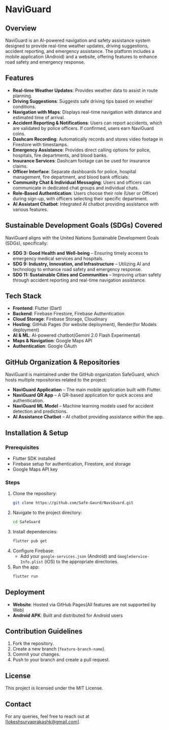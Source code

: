# NaviGuard

## Overview
NaviGuard is an AI-powered navigation and safety assistance system designed to provide real-time weather updates, driving suggestions, accident reporting, and emergency assistance. The platform includes a mobile application (Android) and a website, offering features to enhance road safety and emergency response.

## Features
- **Real-time Weather Updates**: Provides weather data to assist in route planning.
- **Driving Suggestions**: Suggests safe driving tips based on weather conditions.
- **Navigation with Maps**: Displays real-time navigation with distance and estimated time of arrival.
- **Accident Reporting & Notifications**: Users can report accidents, which are validated by police officers. If confirmed, users earn NaviGuard coins.
- **Dashcam Recording**: Automatically records and stores video footage in Firestore with timestamps.
- **Emergency Assistance**: Provides direct calling options for police, hospitals, fire departments, and blood banks.
- **Insurance Services**: Dashcam footage can be used for insurance claims.
- **Officer Interface**: Separate dashboards for police, hospital management, fire department, and blood bank officials.
- **Community Chat & Individual Messaging**: Users and officers can communicate in dedicated chat groups and individual chats.
- **Role-Based Authentication**: Users choose their role (User or Officer) during sign-up, with officers selecting their specific department.
- **AI Assistant Chatbot**: Integrated AI chatbot providing assistance with various features.

## Sustainable Development Goals (SDGs) Covered
NaviGuard aligns with the United Nations Sustainable Development Goals (SDGs), specifically:
- **SDG 3: Good Health and Well-being** – Ensuring timely access to emergency medical services and hospitals.
- **SDG 9: Industry, Innovation, and Infrastructure** – Utilizing AI and technology to enhance road safety and emergency response.
- **SDG 11: Sustainable Cities and Communities** – Improving urban safety through accident reporting and real-time navigation assistance.

## Tech Stack
- **Frontend**: Flutter (Dart)
- **Backend**: Firebase Firestore, Firebase Authentication
- **Cloud Storage**: Firebase Storage, Cloudinary
- **Hosting**: GitHub Pages (for website deployment), Render(for Models deployment)
- **AI & ML**: AI-powered chatbot(Gemini 2.0 Flash Experimental)
- **Maps & Navigation**: Google Maps API
- **Authentication**: Google OAuth

## GitHub Organization & Repositories
NaviGuard is maintained under the GitHub organization SafeGuard, which hosts multiple repositories related to the project:
- **NaviGuard Application** – The main mobile application built with Flutter.
- **NaviGuard QR App** – A QR-based application for quick access and authentication.
- **NaviGuard ML Model** – Machine learning models used for accident detection and predictions.
- **AI Assistance Chatbot** – AI chatbot providing assistance within the app.

## Installation & Setup
### Prerequisites
- Flutter SDK installed
- Firebase setup for authentication, Firestore, and storage
- Google Maps API key

### Steps
1. Clone the repository:
   ```sh
   git clone https://github.com/Safe-Gaurd/NaviGuard.git
   ```
2. Navigate to the project directory:
   ```sh
   cd SafeGuard
   ```
3. Install dependencies:
   ```sh
   flutter pub get
   ```
4. Configure Firebase:
   - Add your `google-services.json` (Android) and `GoogleService-Info.plist` (iOS) to the appropriate directories.
5. Run the app:
   ```sh
   flutter run
   ```

## Deployment
- **Website**: Hosted via GitHub Pages(All features are not supported by Web)
- **Android APK**: Built and distributed for Android users

## Contribution Guidelines
1. Fork the repository.
2. Create a new branch (`feature-branch-name`).
3. Commit your changes.
4. Push to your branch and create a pull request.

## License
This project is licensed under the MIT License.

## Contact
For any queries, feel free to reach out at [lokeshsuryaprakashk@gmail.com].


